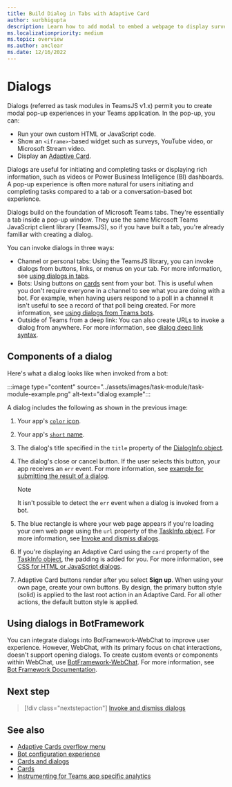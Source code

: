 ```yaml
---
title: Build Dialog in Tabs with Adaptive Card
author: surbhigupta
description: Learn how to add modal to embed a webpage to display surveys, videos to collect or display information to your users from Teams apps
ms.localizationpriority: medium
ms.topic: overview
ms.author: anclear
ms.date: 12/16/2022
---
```


# Dialogs

Dialogs (referred as task modules in TeamsJS v1.x) permit you to create modal pop-up experiences in your Teams application. In the pop-up, you can:

* Run your own custom HTML or JavaScript code.
* Show an `<iframe>`-based widget such as surveys, YouTube video, or Microsoft Stream video.
* Display an [Adaptive Card](/adaptive-cards/).

Dialogs are useful for initiating and completing tasks or displaying rich information, such as videos or Power Business Intelligence (BI) dashboards. A pop-up experience is often more natural for users initiating and completing tasks compared to a tab or a conversation-based bot experience.

Dialogs build on the foundation of Microsoft Teams tabs. They're essentially a tab inside a pop-up window. They use the same Microsoft Teams JavaScript client library (TeamsJS), so if you have built a tab, you're already familiar with creating a dialog.

You can invoke dialogs in three ways:

* Channel or personal tabs: Using the TeamsJS library, you can invoke dialogs from buttons, links, or menus on your tab. For more information, see [using dialogs in tabs](~/task-modules-and-cards/task-modules/task-modules-tabs.md).
* Bots: Using buttons on [cards](~/task-modules-and-cards/cards/cards-reference.md) sent from your bot. This is useful when you don't require everyone in a channel to see what you are doing with a bot. For example, when having users respond to a poll in a channel it isn't useful to see a record of that poll being created. For more information, see [using dialogs from Teams bots](~/task-modules-and-cards/task-modules/task-modules-bots.md).
* Outside of Teams from a deep link: You can also create URLs to invoke a dialog from anywhere. For more information, see [dialog deep link syntax](~/concepts/build-and-test/deep-link-application.md#deep-link-to-open-a-dialog).

## Components of a dialog

Here's what a dialog looks like when invoked from a bot:

:::image type="content" source="../assets/images/task-module/task-module-example.png" alt-text="dialog example":::

A dialog includes the following as shown in the previous image:

1. Your app's [`color` icon](~/resources/schema/manifest-schema.md#icons).
2. Your app's [`short` name](~/resources/schema/manifest-schema.md#name).
3. The dialog's title specified in the `title` property of the [DialogInfo object](~/task-modules-and-cards/task-modules/invoking-task-modules.md#dialoginfo-object).
4. The dialog's close or cancel button. If the user selects this button, your app receives an `err` event. For more information, see [example for submitting the result of a dialog](~/task-modules-and-cards/task-modules/task-modules-tabs.md#example-of-submitting-the-result-of-a-dialog).

    > [!NOTE]
    > It isn't possible to detect the `err` event when a dialog is invoked from a bot.

5. The blue rectangle is where your web page appears if you're loading your own web page using the `url` property of the [TaskInfo object](~/task-modules-and-cards/task-modules/invoking-task-modules.md#dialoginfo-object). For more information, see [Invoke and dismiss dialogs](~/task-modules-and-cards/task-modules/invoking-task-modules.md).
6. If you're displaying an Adaptive Card using the `card` property of the [TaskInfo object](~/task-modules-and-cards/task-modules/invoking-task-modules.md#dialoginfo-object), the padding is added for you. For more information, see [CSS for HTML or JavaScript dialogs](~/task-modules-and-cards/task-modules/invoking-task-modules.md#css-for-html-or-javascript-dialogs).
7. Adaptive Card buttons render after you select **Sign up**. When using your own page, create your own buttons. By design, the primary button style (solid) is applied to the last root action in an Adaptive Card.  For all other actions, the default button style is applied.

## Using dialogs in BotFramework

You can integrate dialogs into BotFramework-WebChat to improve user experience. However, WebChat, with its primary focus on chat interactions, doesn't support opening dialogs. To create custom events or components within WebChat, use [BotFramework-WebChat](https://github.com/microsoft/BotFramework-WebChat). For more information, see [Bot Framework Documentation](/azure/bot-service).

## Next step

> [!div class="nextstepaction"]
> [Invoke and dismiss dialogs](~/task-modules-and-cards/task-modules/invoking-task-modules.md)

## See also

* [Adaptive Cards overflow menu](~/task-modules-and-cards/cards/cards-format.md#adaptive-cards-overflow-menu)
* [Bot configuration experience](../bots/how-to/bot-configuration-experience.md)
* [Cards and dialogs](cards-and-task-modules.md)
* [Cards](~/task-modules-and-cards/what-are-cards.md)
* [Instrumenting for Teams app specific analytics](../concepts/design/overview-analytics.md#instrumenting-for-teams-app-specific-analytics)
